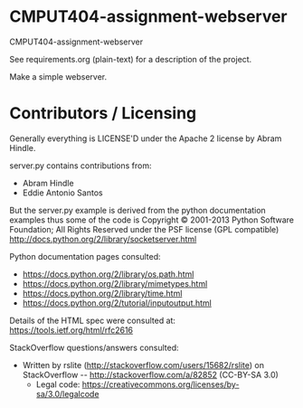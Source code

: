 CMPUT404-assignment-webserver
=============================

CMPUT404-assignment-webserver

See requirements.org (plain-text) for a description of the project.

Make a simple webserver.

Contributors / Licensing
========================

Generally everything is LICENSE'D under the Apache 2 license by Abram Hindle.

server.py contains contributions from:

* Abram Hindle
* Eddie Antonio Santos

But the server.py example is derived from the python documentation
examples thus some of the code is Copyright © 2001-2013 Python
Software Foundation; All Rights Reserved under the PSF license (GPL
compatible) http://docs.python.org/2/library/socketserver.html

Python documentation pages consulted:

* https://docs.python.org/2/library/os.path.html 
* https://docs.python.org/2/library/mimetypes.html 
* https://docs.python.org/2/library/time.html 
* https://docs.python.org/2/tutorial/inputoutput.html

Details of the HTML spec were consulted at: https://tools.ietf.org/html/rfc2616 

StackOverflow questions/answers consulted:
* Written by rslite (http://stackoverflow.com/users/15682/rslite) on StackOverflow -- http://stackoverflow.com/a/82852 (CC-BY-SA 3.0)
    * Legal code: https://creativecommons.org/licenses/by-sa/3.0/legalcode
